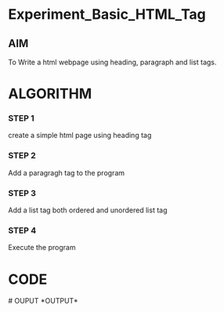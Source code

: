 # Experiment_Basic_HTML_Tag

## AIM
To Write a html webpage using heading, paragraph and list tags.

# ALGORITHM
### STEP 1
create a simple html page using heading tag
### STEP 2
Add a paragragh tag to the program
### STEP 3
Add a list tag both ordered and unordered list tag
### STEP 4
Execute the program

# CODE
<html></html>
# OUPUT
*OUTPUT*
